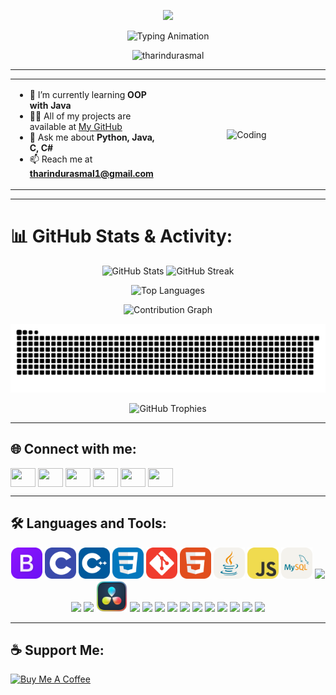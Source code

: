 <p align="center">
  <img src="https://github.com/7oSkaaa/7oSkaaa/blob/main/Images/about_me.gif?raw=true" width="100px">
</p>



<!-- HEADER -->
<p align="center">
  <img src="https://readme-typing-svg.herokuapp.com?font=Fira+Code&size=25&duration=4000&pause=1000&color=F75C7E&center=true&vCenter=true&width=550&lines=Hi+%F0%9F%91%8B,+I'm+Tharindu+Rasmal;Passionate+Application+Developer;Always+Learning+New+Things;Building+Cool+Projects" alt="Typing Animation"/>
</p>

<p align="center">
  <img src="https://komarev.com/ghpvc/?username=tharindurasmal&label=Profile%20views&color=0e75b6&style=flat" alt="tharindurasmal" />
</p>

---

<table align="center">
<tr border="none">
<td width="50%" align="left">

- 🌱 I’m currently learning **OOP with Java**  
- 👨‍💻 All of my projects are available at [My GitHub](https://github.com/tharindurasmal)  
- 💬 Ask me about **Python, Java, C, C#**  
- 📫 Reach me at **tharindurasmal1@gmail.com**

</td>
<td width="50%" align="center">

  <img align="center" alt="Coding" width="450" src="https://repository-images.githubusercontent.com/588181932/e36ec678-7984-4cdd-8e4c-a3932772ff8e">

</td>
</tr>
</table>

---

# 📊 GitHub Stats & Activity:

<p align="center">
  <img src="https://github-readme-stats.vercel.app/api?username=tharindurasmal&show_icons=true&theme=radical&hide_border=true" alt="GitHub Stats" height="170"/>
  <img src="https://github-readme-streak-stats.herokuapp.com?user=tharindurasmal&theme=radical&hide_border=true" alt="GitHub Streak" height="170"/>
</p>

<p align="center">
  <img src="https://github-readme-stats.vercel.app/api/top-langs/?username=tharindurasmal&theme=radical&hide_border=true&layout=compact" alt="Top Languages" height="165"/>
</p>

<p align="center">
  <img src="https://github-readme-activity-graph.vercel.app/graph?username=tharindurasmal&theme=react-dark&hide_border=true&area=true" alt="Contribution Graph"/>
</p>

<p align="center">
  <img src="https://github.com/tharindurasmal/tharindurasmal/blob/output/github-contribution-grid-snake.svg" alt="Snake Animation"/>
</p>

<p align="center">
  <img src="https://github-profile-trophy.vercel.app/?username=tharindurasmal&theme=radical&no-frame=true&no-bg=true&margin-w=5&row=1" alt="GitHub Trophies"/>
</p>

---

## 🌐 Connect with me:
<p align="left">
<a href="https://twitter.com/tharindurasmal" target="blank"><img align="center" src="https://raw.githubusercontent.com/rahuldkjain/github-profile-readme-generator/master/src/images/icons/Social/twitter.svg" height="30" width="40" /></a>
<a href="https://www.linkedin.com/in/tharindu-rasmal-8a1051266/" target="blank"><img align="center" src="https://raw.githubusercontent.com/rahuldkjain/github-profile-readme-generator/master/src/images/icons/Social/linked-in-alt.svg" height="30" width="40" /></a>
<a href="https://www.instagram.com/tharindu_rashmal/" target="blank"><img align="center" src="https://raw.githubusercontent.com/rahuldkjain/github-profile-readme-generator/master/src/images/icons/Social/instagram.svg" height="30" width="40" /></a>
<a href="https://www.youtube.com/channel/UCpCroiZ53msROt0du4tZNEG" target="blank"><img align="center" src="https://raw.githubusercontent.com/rahuldkjain/github-profile-readme-generator/master/src/images/icons/Social/youtube.svg" height="30" width="40" /></a>
<a href="https://www.hackerrank.com/tharindurasmal1" target="blank"><img align="center" src="https://raw.githubusercontent.com/rahuldkjain/github-profile-readme-generator/master/src/images/icons/Social/hackerrank.svg" height="30" width="40" /></a>
<a href="https://discord.gg/mXFDURHA" target="blank"><img align="center" src="https://raw.githubusercontent.com/rahuldkjain/github-profile-readme-generator/master/src/images/icons/Social/discord.svg" height="30" width="40" /></a>
</p>

---

## 🛠️ Languages and Tools:
<p align="center">
  <a href="https://getbootstrap.com" target="_blank"><img src="https://github.com/tandpfun/skill-icons/blob/main/icons/Bootstrap.svg" width="50"/></a>
  <a href="https://www.cprogramming.com/" target="_blank"><img src="https://github.com/tandpfun/skill-icons/blob/main/icons/C.svg" width="50"/></a>
  <a href="https://www.w3schools.com/cpp/" target="_blank"><img src="https://github.com/tandpfun/skill-icons/blob/main/icons/CPP.svg" width="50"/></a>
  <a href="https://www.w3schools.com/css/" target="_blank"><img src="https://github.com/tandpfun/skill-icons/blob/main/icons/CSS.svg" width="50"/></a>
  <a href="https://git-scm.com/" target="_blank"><img src="https://github.com/tandpfun/skill-icons/blob/main/icons/Git.svg" width="50"/></a>
  <a href="https://www.w3.org/html/" target="_blank"><img src="https://github.com/tandpfun/skill-icons/blob/main/icons/HTML.svg" width="50"/></a>
  <a href="https://www.java.com" target="_blank"><img src="https://github.com/tandpfun/skill-icons/blob/main/icons/Java-Light.svg" width="50"/></a>
  <a href="https://developer.mozilla.org/en-US/docs/Web/JavaScript" target="_blank"><img src="https://github.com/tandpfun/skill-icons/blob/main/icons/JavaScript.svg" width="50"/></a>
  <a href="https://www.mysql.com/" target="_blank"><img src="https://github.com/tandpfun/skill-icons/blob/main/icons/MySQL-Light.svg" width="50"/></a>
  <a href="https://www.photoshop.com/" target="_blank"><img src="https://github.com/Scar1109/skill-icons/blob/Scar1109/icons/Photoshop.svg" width="50"/></a>
  <a href="https://www.php.net" target="_blank"><img src="https://github.com/Scar1109/skill-icons/blob/Scar1109/icons/PHP-Light.svg" width="50"/></a>
  <a href="https://tailwindcss.com/" target="_blank"><img src="https://github.com/Scar1109/skill-icons/blob/Scar1109/icons/TailwindCSS-Light.svg" width="50"/></a>
  <a href="https://www.blackmagicdesign.com/products/davinciresolve" target="_blank"><img src="https://github.com/Scar1109/skill-icons/blob/Scar1109/icons/DavinchiResolve.svg" width="50"/></a>
  <a href="https://developer.android.com" target="_blank"><img src="https://github.com/Scar1109/skill-icons/blob/main/icons/AndroidStudio-Light.svg" width="50"/></a>
  <a href="https://www.figma.com/" target="_blank"><img src="https://github.com/Scar1109/skill-icons/blob/main/icons/Figma-Light.svg" width="50"/></a>
  <a href="https://kotlinlang.org" target="_blank"><img src="https://github.com/Scar1109/skill-icons/blob/main/icons/Kotlin-Light.svg" width="50"/></a>
  <a href="https://www.linux.org/" target="_blank"><img src="https://github.com/Scar1109/skill-icons/blob/main/icons/Linux-Light.svg" width="50"/></a>
  <a href="https://www.mongodb.com/" target="_blank"><img src="https://github.com/Scar1109/skill-icons/blob/main/icons/MongoDB.svg" width="50"/></a>
  <a href="https://nodejs.org" target="_blank"><img src="https://github.com/Scar1109/skill-icons/blob/main/icons/NodeJS-Light.svg" width="50"/></a>
  <a href="https://postman.com" target="_blank"><img src="https://github.com/Scar1109/skill-icons/blob/main/icons/Postman.svg" width="50"/></a>
  <a href="https://reactjs.org/" target="_blank"><img src="https://github.com/Scar1109/skill-icons/blob/main/icons/React-Light.svg" width="50"/></a>
  <a href="https://expressjs.com" target="_blank"><img src="https://github.com/Scar1109/skill-icons/blob/main/icons/ExpressJS-Light.svg" width="50"/></a>
  <a href="https://www.python.org" target="_blank"><img src="https://github.com/Scar1109/skill-icons/blob/main/icons/Python-Light.svg" width="50"/></a>
  <a href="https://www.typescriptlang.org/" target="_blank"><img src="https://github.com/Scar1109/skill-icons/blob/main/icons/TypeScript.svg" width="50"/></a>
</p>

---

## ☕ Support Me:
<p>
  <a href="https://www.buymeacoffee.com/tharinduraw">
    <img src="https://cdn.buymeacoffee.com/buttons/v2/default-yellow.png" height="50" width="210" alt="Buy Me A Coffee" />
  </a>
</p>
